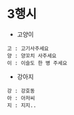 # 3행시

- 고양이
```
고 : 고기사주세요
양 : 양꼬치 사주세요
이 : 이슬도 한 병 주세요

```

- 강아지
```
강 : 강호동
아 : 아저씨
지 : 지지..
```

